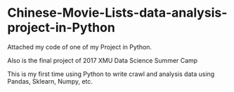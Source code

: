 # Chinese-Movie-Lists-data-analysis-project-in-Python
Attached my code of one of my Project in Python. 

Also is the final project of 2017 XMU Data Science Summer Camp

This is my first time using Python to write crawl and analysis data using Pandas, Sklearn, Numpy, etc. 

